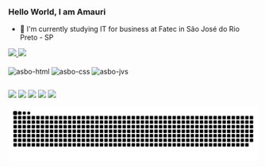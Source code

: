### Hello World, I am Amauri 

- 🌱 I'm currently studying IT for business at Fatec in São José do Rio Preto - SP

<div>
  <a href="https://github.com/asboliveira">
  <img width="42%" src="https://github-readme-stats.vercel.app/api?username=asboliveira&show_icons=true&theme=dark#gh-dark-mode-only)](https://github.com/asboliveira/github-readme-stats#gh-dark-mode-only" />
  <img width="50%" src="https://github-readme-stats.vercel.app/api/top-langs?username=asboliveira&layout=compact&langs_count=16&theme=dark" />
  </a>
</div>
<div style=display: inline_block"><br>
  <img align="center" alt="asbo-html" height="50" width="50" src="https://cdn.jsdelivr.net/gh/devicons/devicon@latest/icons/html5/html5-original-wordmark.svg" />
  <img align="center" alt="asbo-css" heigth="50" width="50" src="https://cdn.jsdelivr.net/gh/devicons/devicon@latest/icons/css3/css3-original-wordmark.svg" />
  <img align="center" alt="asbo-jvs" height="40" widht="40" src="https://cdn.jsdelivr.net/gh/devicons/devicon@latest/icons/javascript/javascript-plain.svg" />
</div>         

##

<div>
<a href="https://www.instagram.com/asboliveira_" target"_blank"><img src="https://img.shields.io/badge/Instagram-E4405F?style=for-the-badge&logo=instagram&logoColor=white"></a>
<a href="https://www.linkedin.com/in/amauri-silva-34221478" target"_blank"><img src="https://img.shields.io/badge/LinkedIn-0077B5?style=for-the-badge&logo=linkedin&logoColor=white"></a>
<a href = "amauri_bessa@hotmail.com.br"><img src="https://img.shields.io/badge/Microsoft_Outlook-0078D4?style=for-the-badge&logo=microsoft-outlook&logoColor=white" target="_blank"></a>
<a href="https://github.com/asboliveira" target"_blank"><img src="https://img.shields.io/badge/GitHub-100000?style=for-the-badge&logo=github&logoColor=white"></a>
<a href="https://discord.com/channels/@me" target"blank"><img src="https://img.shields.io/badge/Discord-7289DA?style=for-the-badge&logo=discord&logoColor=white"></a>                      
</div>

  
![Snake animation](https://github.com/asboliveira/asboliveira/blob/output/github-contribution-grid-snake.svg)    

                     
